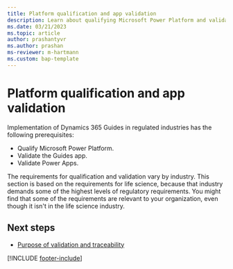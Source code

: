 ```yaml
---
title: Platform qualification and app validation
description: Learn about qualifying Microsoft Power Platform and validating the Dynamics 365 Guides and Power Apps applications.
ms.date: 03/21/2023
ms.topic: article
author: prashantyvr
ms.author: prashan
ms-reviewer: m-hartmann
ms.custom: bap-template
---
```


# Platform qualification and app validation

Implementation of Dynamics 365 Guides in regulated industries has the following prerequisites:

- Qualify Microsoft Power Platform.
- Validate the Guides app.
- Validate Power Apps.

The requirements for qualification and validation vary by industry. This section is based on the requirements for life science, because that industry demands some of the highest levels of regulatory requirements. You might find that some of the requirements are relevant to your organization, even though it isn't in the life science industry.

## Next steps

- [Purpose of validation and traceability](purpose-of-validation-and-traceability.md)

[!INCLUDE [footer-include](../../includes/footer-banner.md)]
